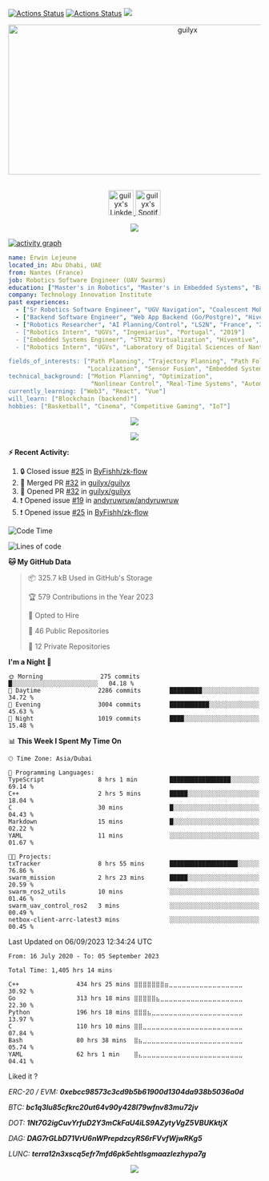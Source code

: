 [![Actions Status](https://github.com/guilyx/guilyx/workflows/wakatime-stats/badge.svg)](https://github.com/guilyx/guilyx/actions)
[![Actions Status](https://github.com/guilyx/guilyx/workflows/update-gh-activity/badge.svg)](https://github.com/guilyx/guilyx/actions)
![](https://visitor-badge.glitch.me/badge?page_id=guilyx.guilyx)

<!-- <p align="center">
<img alt="loficity" width="600px" src="https://github.com/HyunCafe/HyunCafe/raw/main/assests/loficity.gif"</img>
</p> -->

<p align="center">
  <img src="https://socialify.git.ci/guilyx/guilyx/image?font=Source%20Code%20Pro&forks=1&issues=1&language=1&name=1&owner=1&pattern=Plus&pulls=1&stargazers=1&theme=Dark" alt="guilyx" width="700" height="300" />
</p>

<p align="center">
<br/>
<a href="https://www.linkedin.com/in/erwinlejeune-lkn">
  <img alt="guilyx's LinkdeIN" width="50px" src="https://user-images.githubusercontent.com/43545812/144035037-0f415fc7-9f96-4517-a370-ccc6e78a714b.png" />
</a>
<a href="https://open.spotify.com/user/11147618695?si=zZFn6uAGRLyoU02lsG50GA">
  <img alt="guilyx's Spotify" width="50px" src="https://user-images.githubusercontent.com/43545812/144035120-1ad5169b-91c7-4078-bef9-6a82c733f373.png" />
</a>
<br>
</p>

<p align="center">
  <img alig src="https://github-profile-trophy.vercel.app/?username=guilyx&theme=onedark&column=-1" />
</p>

[![activity graph](https://github-readme-activity-graph.vercel.app/graph?username=guilyx&theme=github-dark-dimmed&custom_title=Guilyx%20Activity%20Graph&hide_border=true)](https://github.com/ashutosh00710/github-readme-activity-graph)

```yaml
name: Erwin Lejeune
located_in: Abu Dhabi, UAE
from: Nantes (France)
job: Robotics Software Engineer (UAV Swarms)
education: ["Master's in Robotics", "Master's in Embedded Systems", "Bachelor's in Electronics"]
company: Technology Innovation Institute
past experiences: 
  - ["Sr Robotics Software Engineer", "UGV Navigation", "Coalescent Mobile Robotics", "Denmark", "2021-2022"]
  - ["Backend Software Engineer", "Web App Backend (Go/Postgre)", "Hiventive", "Fully Remote", "2020-2021"]
  - ["Robotics Researcher", "AI Planning/Control", "LS2N", "France", "2019-2021]
  - ["Robotics Intern", "UGVs", "Ingeniarius", "Portugal", "2019"]
  - ["Embedded Systems Engineer", "STM32 Virtualization", "Hiventive", "France", "2018-2019"]
  - ["Robotics Intern", "UGVs", "Laboratory of Digital Sciences of Nantes (LS2N)", "France", "2019"]

fields_of_interests: ["Path Planning", "Trajectory Planning", "Path Following", "Behaviour Planning", 
                      "Localization", "Sensor Fusion", "Embedded Systems"]
technical_background: ["Motion Planning", "Optimization", 
                       "Nonlinear Control", "Real-Time Systems", "Automated Planning"]
currently_learning: ["Web3", "React", "Vue"]
will_learn: ["Blockchain (backend)"]
hobbies: ["Basketball", "Cinema", "Competitive Gaming", "IoT"]
```

<p align="center">
  <img src="https://spotify-github-profile.vercel.app/api/view?uid=11147618695&cover_image=true&theme=novatorem&show_offline=true&background_color=121212&interchange=false&bar_color=53b14f&bar_color_cover=false">
</p>

<p align="center">
  <img src="https://spotify-recently-played-readme.vercel.app/api?user=11147618695&count=5">
</p>


**:zap: Recent Activity:**

<!--START_SECTION:activity-->
1. 🔒 Closed issue [#25](https://github.com/ByFishh/zk-flow/issues/25) in [ByFishh/zk-flow](https://github.com/ByFishh/zk-flow)
2. 🎉 Merged PR [#32](https://github.com/guilyx/guilyx/pull/32) in [guilyx/guilyx](https://github.com/guilyx/guilyx)
3. 💪 Opened PR [#32](https://github.com/guilyx/guilyx/pull/32) in [guilyx/guilyx](https://github.com/guilyx/guilyx)
4. ❗ Opened issue [#19](https://github.com/andyruwruw/andyruwruw/issues/19) in [andyruwruw/andyruwruw](https://github.com/andyruwruw/andyruwruw)
5. ❗ Opened issue [#25](https://github.com/ByFishh/zk-flow/issues/25) in [ByFishh/zk-flow](https://github.com/ByFishh/zk-flow)
<!--END_SECTION:activity-->

<!--START_SECTION:waka-->
![Code Time](http://img.shields.io/badge/Code%20Time-1%2C406%20hrs%2033%20mins-blue)

![Lines of code](https://img.shields.io/badge/From%20Hello%20World%20I%27ve%20Written-74.2%20million%20lines%20of%20code-blue)

**🐱 My GitHub Data** 

> 📦 325.7 kB Used in GitHub's Storage 
 > 
> 🏆 579 Contributions in the Year 2023
 > 
> 💼 Opted to Hire
 > 
> 📜 46 Public Repositories 
 > 
> 🔑 12 Private Repositories 
 > 
**I'm a Night 🦉** 

```text
🌞 Morning                275 commits         █░░░░░░░░░░░░░░░░░░░░░░░░   04.18 % 
🌆 Daytime                2286 commits        █████████░░░░░░░░░░░░░░░░   34.72 % 
🌃 Evening                3004 commits        ███████████░░░░░░░░░░░░░░   45.63 % 
🌙 Night                  1019 commits        ████░░░░░░░░░░░░░░░░░░░░░   15.48 % 
```


📊 **This Week I Spent My Time On** 

```text
🕑︎ Time Zone: Asia/Dubai

💬 Programming Languages: 
TypeScript               8 hrs 1 min         █████████████████░░░░░░░░   69.14 % 
C++                      2 hrs 5 mins        █████░░░░░░░░░░░░░░░░░░░░   18.04 % 
C                        30 mins             █░░░░░░░░░░░░░░░░░░░░░░░░   04.43 % 
Markdown                 15 mins             █░░░░░░░░░░░░░░░░░░░░░░░░   02.22 % 
YAML                     11 mins             ░░░░░░░░░░░░░░░░░░░░░░░░░   01.67 % 

🐱‍💻 Projects: 
txTracker                8 hrs 55 mins       ███████████████████░░░░░░   76.86 % 
swarm_mission            2 hrs 23 mins       █████░░░░░░░░░░░░░░░░░░░░   20.59 % 
swarm_ros2_utils         10 mins             ░░░░░░░░░░░░░░░░░░░░░░░░░   01.46 % 
swarm_uav_control_ros2   3 mins              ░░░░░░░░░░░░░░░░░░░░░░░░░   00.49 % 
netbox-client-arrc-latest3 mins              ░░░░░░░░░░░░░░░░░░░░░░░░░   00.45 % 
```


 Last Updated on 06/09/2023 12:34:24 UTC
<!--END_SECTION:waka-->

<!--START_SECTION:waka-simple-->

```text
From: 16 July 2020 - To: 05 September 2023

Total Time: 1,405 hrs 14 mins

C++                434 hrs 25 mins ⣿⣿⣿⣿⣿⣿⣿⣶⣀⣀⣀⣀⣀⣀⣀⣀⣀⣀⣀⣀⣀⣀⣀⣀⣀   30.92 %
Go                 313 hrs 18 mins ⣿⣿⣿⣿⣿⣦⣀⣀⣀⣀⣀⣀⣀⣀⣀⣀⣀⣀⣀⣀⣀⣀⣀⣀⣀   22.30 %
Python             196 hrs 18 mins ⣿⣿⣿⣦⣀⣀⣀⣀⣀⣀⣀⣀⣀⣀⣀⣀⣀⣀⣀⣀⣀⣀⣀⣀⣀   13.97 %
C                  110 hrs 10 mins ⣿⣿⣀⣀⣀⣀⣀⣀⣀⣀⣀⣀⣀⣀⣀⣀⣀⣀⣀⣀⣀⣀⣀⣀⣀   07.84 %
Bash               80 hrs 38 mins  ⣿⣦⣀⣀⣀⣀⣀⣀⣀⣀⣀⣀⣀⣀⣀⣀⣀⣀⣀⣀⣀⣀⣀⣀⣀   05.74 %
YAML               62 hrs 1 min    ⣿⣄⣀⣀⣀⣀⣀⣀⣀⣀⣀⣀⣀⣀⣀⣀⣀⣀⣀⣀⣀⣀⣀⣀⣀   04.41 %
```

<!--END_SECTION:waka-simple-->

Liked it ?

*ERC-20 / EVM: **0xebcc98573c3cd9b5b61900d1304da938b5036a0d***

*BTC: **bc1q3lu85cfkrc20ut64v90y428l79wfnv83mu72jv***

*DOT: **1Nt7G2igCuvYrfuD2Y3mCkFaU4iLS9AZytyVgZ5VBUKktjX***

*DAG: **DAG7rGLbD71VrU6nWPrepdzcyRS6rFVvfWjwRKg5***

*LUNC: **terra12n3xscq5efr7mfd6pk5ehtlsgmaazlezhypa7g***

<p align="center">
  <img src="https://capsule-render.vercel.app/api?type=waving&color=gradient&height=60&section=footer"/>
</p>

